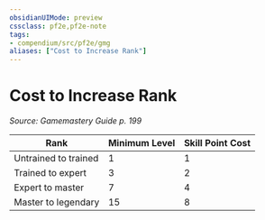 ```yaml
---
obsidianUIMode: preview
cssclass: pf2e,pf2e-note
tags:
- compendium/src/pf2e/gmg
aliases: ["Cost to Increase Rank"]
---
```

# Cost to Increase Rank  
*Source: Gamemastery Guide p. 199*  

| Rank | Minimum Level | Skill Point Cost |
|------|---------------|------------------|
| Untrained to trained | 1 | 1 |
| Trained to expert | 3 | 2 |
| Expert to master | 7 | 4 |
| Master to legendary | 15 | 8 |